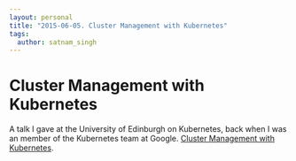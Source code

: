 ```yaml
---
layout: personal
title: "2015-06-05. Cluster Management with Kubernetes"
tags:
  author: satnam_singh
---
```

# Cluster Management with Kubernetes
A talk I gave at the University of Edinburgh on Kubernetes, back when I was an member of the Kubernetes team at Google. [Cluster Management with Kubernetes](https://docs.google.com/presentation/d/1H4ywDb4vAJeg8KEjpYfhNqFSig0Q8e_X5I36kM9S6q0).